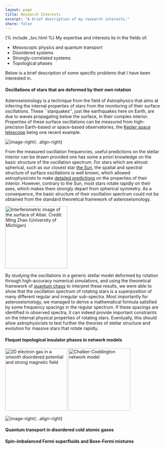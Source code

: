 ```yaml
---
layout: page
title: Research Interests
excerpt: "A brief description of my research interests."
share: false
---
```


{% include _toc.html %}
My expertise and interests lie in the fields of:
* Mesoscopic physics and quantum transport
* Disordered systems
* Strongly-correlated systems
* Topological phases

Below is a brief description of some specific problems that I have been interested in. 

#### Oscillations of stars that are deformed by their own rotation

Asteroseismology is a technique from the field of Astrophysics that aims at inferring the internal properties of stars from the monitoring of their surface oscillations.
These ``starquakes'', just like earthquakes here on Earth, are due to waves propagating below the surface, in their complex interior.
Properties of these surface oscillations can be measured from high-precision Earth-based or space-based observatories, the [Kepler space telescope](http://www.nature.com/news/kepler-s-surprise-the-sounds-of-the-stars-1.9724) being one recent example.

![image-right](http://michaelpasek.github.io/images/Kepler_crop.jpg "Artist's rendition of Kepler spacecraft"){: .align-right}

From the measured oscillation frequencies, useful predictions on the stellar interior can be drawn provided one has some a priori knowledge on the basic structure of the oscillation spectrum. 
For stars which are almost spherical, such as our closest star [the Sun](http://sohowww.nascom.nasa.gov/gallery/bestofsoho.html), the spatial and spectral structure of surface oscillations is well known, which allowed astrophysicists to make [detailed predictions](http://journals.aps.org/rmp/abstract/10.1103/RevModPhys.74.1073) on the properties of their interior.
However, contrary to the Sun, most stars rotate rapidly on their axes, which makes them strongly depart from spherical symmetry. 
As a consequence, the basic structure of their oscillation spectrum could not be obtained from the standard theoretical framework of asteroseismology.

<img src="http://www-personal.umich.edu/~monnier/Altair2007/Altair_files/PR_image6.jpg" title="Interferometric image of the surface of Altair. Credit: Ming Zhao (University of Michigan)" width="200" height="200" />

By studying the oscillations in a generic stellar model deformed by rotation through high-accuracy numerical simulations, and using the theoretical framework of [quantum chaos](http://www.scientificamerican.com/article/quantum-chaos-subatomic-worlds/) to interpret these results, we were able to show that the oscillation spectrum of rotating stars is a superposition of many different regular and irregular sub-spectra. 
Most importantly for asteroseismology, we managed to derive a mathematical formula satisfied by some frequency spacings in the regular spectrum. 
If these spacings are identified in observed spectra, it can indeed provide important constraints on the internal physical properties of rotating stars.
Eventually, this should allow astrophysicists to test further the theories of stellar structure and evolution for massive stars that rotate rapidly.

#### Floquet topological insulator phases in network models

<!--- A recently proposed class of topological photonic systems is shown to map onto the Chalker-
Coddington network model, which was originally formulated to study disordered quantum Hall
systems. Formally, stationary states of network models are equivalent to the Floquet states of a
periodically driven lattice. We show that such network models can indeed exhibit topologically
protected edge states even if all bands have zero Chern number, which is a characteristic property
of Floquet band structures. 1 .
We also report on the measurement of a topological
invariant in a (microwave) photonic implementation of
the network model. Here the topological edge inva-
riant is directly accessible through the winding number
of the complex reflection coefficients. The experiment
can be regarded as a variant of a topological pump, with
nonzero winding in the reflection matrix implying the
existence of topological edge states. 2 .
Schematic of the topological pump se-
tup which was used to measure the topological
invariant of a 2D photonic network. Right : Ar-
guments of the complex scattering matrix eigen-
values for the two-cell network, as the pumping
parameter is tuned through 2pi. The two eigenva-
lues having winding numbers +/-1 corresponds to
the bulk band structure being topologically non-
trivial. --->
<img src="http://michaelpasek.github.io/images/CCnet.png" width="200" title="2D electron gas in a smooth disordered potential and strong magnetic field"/> <img src="http://michaelpasek.github.io/images/network.png" width="200" title="Chalker-Coddington network model"/>

![image-right](http://michaelpasek.github.io/images/PhysRevX.png "Schematic rendition of the topological pump experiment. Credit: Yidong Chong (Nanyang Technological University)"){: .align-right}

#### Quantum transport in disordered cold atomic gases


#### Spin-imbalanced Fermi superfluids and Bose-Fermi mixtures



